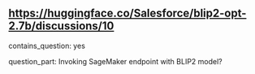 ## https://huggingface.co/Salesforce/blip2-opt-2.7b/discussions/10

contains_question: yes

question_part: Invoking SageMaker endpoint with BLIP2 model?